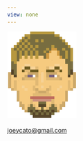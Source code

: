 ```yaml
---
view: none
---
```

![joey](joey160.gif)
<br><br>
<a href="mailto:joeycato@gmail.com">joeycato@gmail.com</a>
